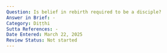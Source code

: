 ```yaml
---
Question: Is belief in rebirth required to be a disciple?
Answer in Brief: -
Category: Diṭṭhi
Sutta References: -
Date Entered: March 22, 2025
Review Status: Not started
---
```

